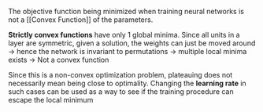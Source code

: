 The objective function being minimized when training neural networks is not a [[Convex Function]] of the parameters. 

**Strictly convex functions** have only 1 global minima. Since all units in a layer are symmetric, given a solution, the weights can just be moved around -> hence the network is invariant to permutations ->  multiple local minima exists -> Not a convex function

Since  this is a non-convex optimization problem, plateauing does not necessarily mean being close to optimality. Changing the **learning rate** in such cases can be used as a way to see if the training procedure can escape the local minimum
